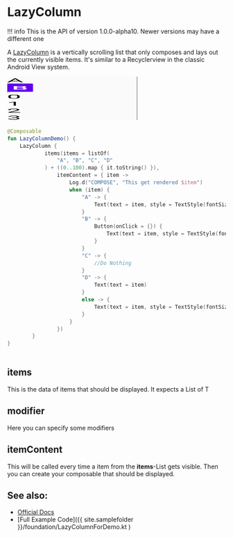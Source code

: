 # LazyColumn

!!! info
    This is the API of version 1.0.0-alpha10. Newer versions may have a different one
    
A [LazyColumn](https://developer.android.com/reference/kotlin/androidx/compose/foundation/lazy/package-summary#lazycolumn) is a vertically scrolling list that only composes and lays out the currently visible items.
It's similar to a Recyclerview in the classic Android View system.

<p align="left">
  <img src ="../../images/foundation/lazycolumnitems.png" height=100 width=300 />
</p>

```kotlin
@Composable
fun LazyColumnDemo() {
    LazyColumn {
            items(items = listOf(
                "A", "B", "C", "D"
            ) + ((0..100).map { it.toString() }),
                itemContent = { item ->
                    Log.d("COMPOSE", "This get rendered $item")
                    when (item) {
                        "A" -> {
                            Text(text = item, style = TextStyle(fontSize = 80.sp))
                        }
                        "B" -> {
                            Button(onClick = {}) {
                                Text(text = item, style = TextStyle(fontSize = 80.sp))
                            }
                        }
                        "C" -> {
                            //Do Nothing
                        }
                        "D" -> {
                            Text(text = item)
                        }
                        else -> {
                            Text(text = item, style = TextStyle(fontSize = 80.sp))
                        }
                    }
                })
        }
}



```


## items
This is the data of items that should be displayed. It expects a List of T

## modifier
Here you can specify some modifiers

## itemContent
This will be called every time a item from the **items**-List gets visible.
Then you can create your composable that should be displayed.  

## See also:
* [Official Docs](https://developer.android.com/reference/kotlin/androidx/compose/foundation/lazy/package-summary#lazycolumn)
* [Full Example Code]({{ site.samplefolder }}/foundation/LazyColumnForDemo.kt
)
